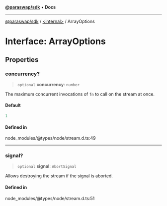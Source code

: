 [**@paraswap/sdk**](../../README.md) • **Docs**

***

[@paraswap/sdk](../../globals.md) / [\<internal\>](../README.md) / ArrayOptions

# Interface: ArrayOptions

## Properties

### concurrency?

> `optional` **concurrency**: `number`

The maximum concurrent invocations of `fn` to call on the stream at once.

#### Default

```ts
1
```

#### Defined in

node\_modules/@types/node/stream.d.ts:49

***

### signal?

> `optional` **signal**: `AbortSignal`

Allows destroying the stream if the signal is aborted.

#### Defined in

node\_modules/@types/node/stream.d.ts:51
